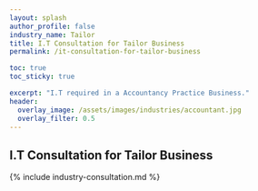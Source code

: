 ```yaml
---
layout: splash 
author_profile: false 
industry_name: Tailor
title: I.T Consultation for Tailor Business
permalink: /it-consultation-for-tailor-business

toc: true
toc_sticky: true

excerpt: "I.T required in a Accountancy Practice Business."
header:
  overlay_image: /assets/images/industries/accountant.jpg
  overlay_filter: 0.5 
---
```


## I.T Consultation for Tailor Business

{% include industry-consultation.md %}
